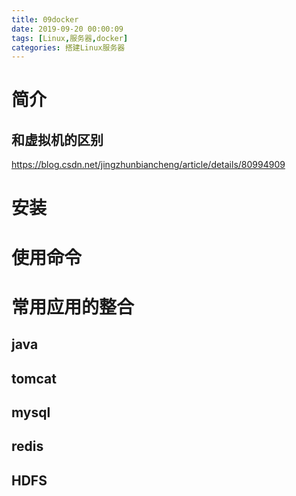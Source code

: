 ```yaml
---
title: 09docker
date: 2019-09-20 00:00:09
tags: [Linux,服务器,docker]
categories: 搭建Linux服务器
---
```

# 简介



## 和虚拟机的区别

https://blog.csdn.net/jingzhunbiancheng/article/details/80994909



# 安装



# 使用命令



# 常用应用的整合

## java

## tomcat

## mysql

## redis

## HDFS



